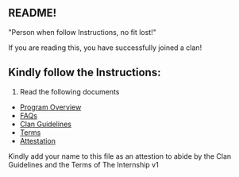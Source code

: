 ## README!

"Person when follow Instructions, no fit lost!"

If you are reading this, you have successfully joined a clan!

## Kindly follow the Instructions:
1. Read the following documents
- [Program Overview](Overview.md)
- [FAQs](faq.md)
- [Clan Guidelines](Clan-Guidelines.md)
- [Terms](Terms.md)
- [Attestation](attestation.md)

Kindly add your name to this file as an attestion to abide by the Clan Guidelines and the Terms of The Internship v1
